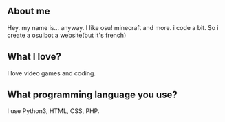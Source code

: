 ## About me
Hey. my name is... anyway. I like osu! minecraft and more. i code a bit. So i create a osu!bot a website(but it's french)
## What I love?
I love video games and coding.
## What programming language you use?
I use Python3, HTML, CSS, PHP.
<!---
Bibou1494/Bibou1494 is a ✨ special ✨ repository because its `README.md` (this file) appears on your GitHub profile.
You can click the Preview link to take a look at your changes.
--->
